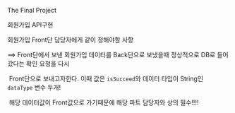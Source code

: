 The Final Project

회원가입 API구현

회원가입 Front단 담당자에게 같이 정해야할 사항

==> Front단에서 보낸 회원가입 데이터를 Back단으로 보냈을때 정상적으로 DB로 들어갔다는 확인 요청을 다시

​	Front단으로 보내고자한다. 이때 값은 `isSucceed`와 데이터 타입이 String인 `dataType` 변수 두개!

​    해당 데이터값이 Front값으로 가기때문에 해당 파트 담당자와 상의 필수!!!!

